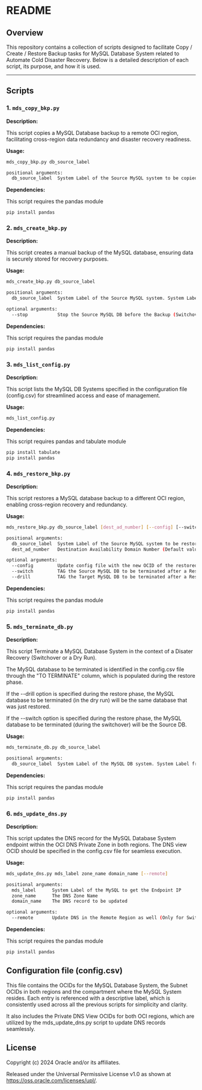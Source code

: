 # README  

## Overview

This repository contains a collection of scripts designed to facilitate Copy / Create / Restore Backup tasks for MySQL Database System related to Automate Cold Disaster Recovery. Below is a detailed description of each script, its purpose, and how it is used.  

---

## Scripts  

### 1. **`mds_copy_bkp.py`**

**Description:**

This script copies a MySQL Database backup to a remote OCI region, facilitating cross-region data redundancy and disaster recovery readiness.

**Usage:**

```bash  
mds_copy_bkp.py db_source_label 

positional arguments:
  db_source_label  System Label of the Source MySQL system to be copied. System Label from the config file (config.csv).
```

**Dependencies:**

This script requires the pandas module

```bash
pip install pandas
```

### 2. **`mds_create_bkp.py`**

**Description:**

This script creates a manual backup of the MySQL database, ensuring data is securely stored for recovery purposes.

**Usage:**

```bash  
mds_create_bkp.py db_source_label 

positional arguments:
  db_source_label  System Label of the Source MySQL system. System Label from the config file (config.csv).

optional arguments:
  --stop           Stop the Source MySQL DB before the Backup (Switchover scenario ONLY)
```

**Dependencies:**

This script requires the pandas module

```bash
pip install pandas
```

### 3. **`mds_list_config.py`**

**Description:**

This script lists the MySQL DB Systems specified in the configuration file (config.csv) for streamlined access and ease of management.

**Usage:**

```bash  
mds_list_config.py
```

**Dependencies:**

This script requires pandas and tabulate module

```bash
pip install tabulate
pip install pandas
```

### 4. **`mds_restore_bkp.py`**

**Description:**

This script restores a MySQL database backup to a different OCI region, enabling cross-region recovery and redundancy.

**Usage:**

```bash  
mds_restore_bkp.py db_source_label [dest_ad_number] [--config] [--switch | --drill]

positional arguments:
  db_source_label  System Label of the Source MySQL system to be restored. System Label from the config file. (config.csv)
  dest_ad_number   Destination Availability Domain Number (Default value 1 for AD1)

optional arguments:
  --config         Update config file with the new OCID of the restored MDS
  --switch         TAG the Source MySQL DB to be terminated after a Restore (Switchover scenario)
  --drill          TAG the Target MySQL DB to be terminated after a Restore (Dry Run scenario)
```

**Dependencies:**

This script requires the pandas module

```bash
pip install pandas
```

### 5. **`mds_terminate_db.py`**

**Description:**

This script Terminate a MySQL Database System in the context of a Disater Recovery (Switchover or a Dry Run).

The MySQL database to be terminated is identified in the config.csv file through the "TO TERMINATE" column, which is populated during the restore phase.

If the --drill option is specified during the restore phase, the MySQL database to be terminated (in the dry run) will be the same database that was just restored.

If the --switch option is specified during the restore phase, the MySQL database to be terminated (during the switchover) will be the Source DB.

**Usage:**

```bash  
mds_terminate_db.py db_source_label

positional arguments:
  db_source_label  System Label of the MySQL DB system. System Label from the config file
```

**Dependencies:**

This script requires the pandas module

```bash
pip install pandas
```

### 6. **`mds_update_dns.py`**

**Description:**

This script updates the DNS record for the MySQL Database System endpoint within the OCI DNS Private Zone in both regions. The DNS view OCID should be specified in the config.csv file for seamless execution.

**Usage:**

```bash  
mds_update_dns.py mds_label zone_name domain_name [--remote]

positional arguments:
  mds_label      System Label of the MySQL to get the Endpoint IP
  zone_name      The DNS Zone Name
  domain_name    The DNS record to be updated

optional arguments:
  --remote       Update DNS in the Remote Region as well (Only for Switchover Scenario)
```

**Dependencies:**

This script requires the pandas module

```bash
pip install pandas
```

## Configuration file (config.csv)

This file contains the OCIDs for the MySQL Database System, the Subnet OCIDs in both regions and the compartment where the MySQL System resides. Each entry is referenced with a descriptive label, which is consistently used across all the previous scripts for simplicity and clarity.

It also includes the Private DNS View OCIDs for both OCI regions, which are utilized by the mds_update_dns.py script to update DNS records seamlessly.

## License

Copyright (c) 2024 Oracle and/or its affiliates.

Released under the Universal Permissive License v1.0 as shown at <https://oss.oracle.com/licenses/upl/>.
